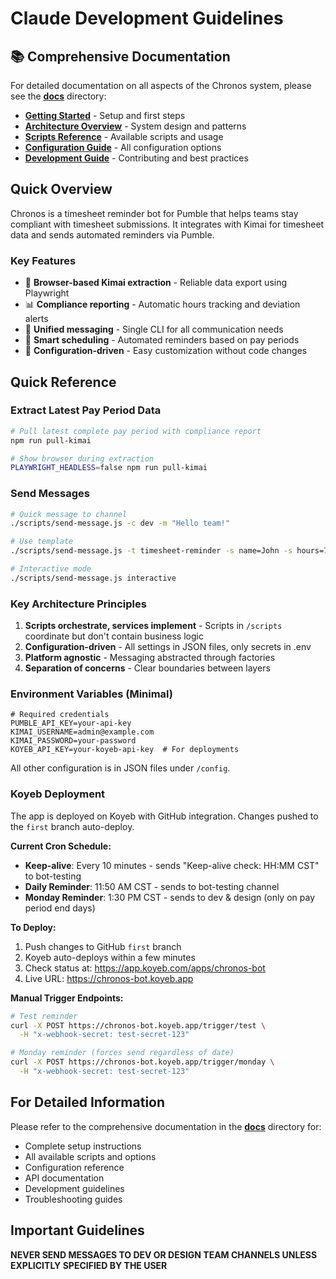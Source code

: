 # Claude Development Guidelines

## 📚 Comprehensive Documentation

For detailed documentation on all aspects of the Chronos system, please see the **[docs](./docs)** directory:

- **[Getting Started](./docs/getting-started.md)** - Setup and first steps
- **[Architecture Overview](./docs/architecture.md)** - System design and patterns
- **[Scripts Reference](./docs/scripts.md)** - Available scripts and usage
- **[Configuration Guide](./docs/configuration.md)** - All configuration options
- **[Development Guide](./docs/development.md)** - Contributing and best practices

## Quick Overview

Chronos is a timesheet reminder bot for Pumble that helps teams stay compliant with timesheet submissions. It integrates with Kimai for timesheet data and sends automated reminders via Pumble.

### Key Features

- 🤖 **Browser-based Kimai extraction** - Reliable data export using Playwright
- 📊 **Compliance reporting** - Automatic hours tracking and deviation alerts
- 💬 **Unified messaging** - Single CLI for all communication needs
- 📅 **Smart scheduling** - Automated reminders based on pay periods
- 🔧 **Configuration-driven** - Easy customization without code changes

## Quick Reference

### Extract Latest Pay Period Data

```bash
# Pull latest complete pay period with compliance report
npm run pull-kimai

# Show browser during extraction
PLAYWRIGHT_HEADLESS=false npm run pull-kimai
```

### Send Messages

```bash
# Quick message to channel
./scripts/send-message.js -c dev -m "Hello team!"

# Use template
./scripts/send-message.js -t timesheet-reminder -s name=John -s hours=75

# Interactive mode
./scripts/send-message.js interactive
```

### Key Architecture Principles

1. **Scripts orchestrate, services implement** - Scripts in `/scripts` coordinate but don't contain business logic
2. **Configuration-driven** - All settings in JSON files, only secrets in .env
3. **Platform agnostic** - Messaging abstracted through factories
4. **Separation of concerns** - Clear boundaries between layers

### Environment Variables (Minimal)

```env
# Required credentials
PUMBLE_API_KEY=your-api-key
KIMAI_USERNAME=admin@example.com  
KIMAI_PASSWORD=your-password
KOYEB_API_KEY=your-koyeb-api-key  # For deployments
```

All other configuration is in JSON files under `/config`.

### Koyeb Deployment

The app is deployed on Koyeb with GitHub integration. Changes pushed to the `first` branch auto-deploy.

**Current Cron Schedule:**
- **Keep-alive**: Every 10 minutes - sends "Keep-alive check: HH:MM CST" to bot-testing
- **Daily Reminder**: 11:50 AM CST - sends to bot-testing channel
- **Monday Reminder**: 1:30 PM CST - sends to dev & design (only on pay period end days)

**To Deploy:**
1. Push changes to GitHub `first` branch
2. Koyeb auto-deploys within a few minutes
3. Check status at: https://app.koyeb.com/apps/chronos-bot
4. Live URL: https://chronos-bot.koyeb.app

**Manual Trigger Endpoints:**
```bash
# Test reminder
curl -X POST https://chronos-bot.koyeb.app/trigger/test \
  -H "x-webhook-secret: test-secret-123"

# Monday reminder (forces send regardless of date)
curl -X POST https://chronos-bot.koyeb.app/trigger/monday \
  -H "x-webhook-secret: test-secret-123"
```

## For Detailed Information

Please refer to the comprehensive documentation in the **[docs](./docs)** directory for:
- Complete setup instructions
- All available scripts and options
- Configuration reference
- API documentation
- Development guidelines
- Troubleshooting guides

## Important Guidelines

**NEVER SEND MESSAGES TO DEV OR DESIGN TEAM CHANNELS UNLESS EXPLICITLY SPECIFIED BY THE USER**